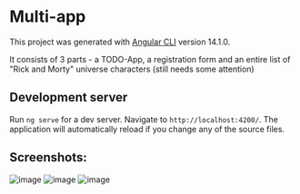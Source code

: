 # Multi-app

This project was generated with [Angular CLI](https://github.com/angular/angular-cli) version 14.1.0.

It consists of 3 parts - a TODO-App, a registration form and an entire list of "Rick and Morty" universe characters (still needs some attention)

## Development server

Run `ng serve` for a dev server. Navigate to `http://localhost:4200/`. The application will automatically reload if you change any of the source files.

## Screenshots:

![image](https://user-images.githubusercontent.com/101565647/183350725-31a08f1d-6ac6-4296-9179-bab856a7ed81.png)
![image](https://user-images.githubusercontent.com/101565647/183350800-ab6c40d4-5b1d-48ec-a42a-c68d7a72a906.png)
![image](https://user-images.githubusercontent.com/101565647/183351059-f85db15e-d1d4-4dd5-815e-736a313cb760.png)



